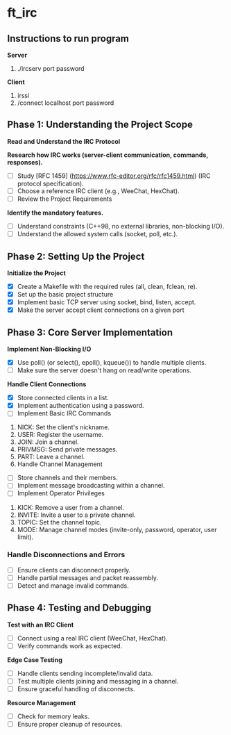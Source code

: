 # ft_irc

## Instructions to run program

**Server**
1. ./ircserv port password

**Client**
1. irssi
2. /connect localhost port password

## Phase 1: Understanding the Project Scope
**Read and Understand the IRC Protocol**

**Research how IRC works (server-client communication, commands, responses).**
- [ ] Study [RFC 1459] (https://www.rfc-editor.org/rfc/rfc1459.html) (IRC protocol specification).
- [ ] Choose a reference IRC client (e.g., WeeChat, HexChat).
- [ ] Review the Project Requirements

**Identify the mandatory features.**
- [ ] Understand constraints (C++98, no external libraries, non-blocking I/O).
- [ ] Understand the allowed system calls (socket, poll, etc.).

## Phase 2: Setting Up the Project
**Initialize the Project**

- [x] Create a Makefile with the required rules (all, clean, fclean, re).
- [x] Set up the basic project structure
- [x] Implement basic TCP server using socket, bind, listen, accept.
- [x] Make the server accept client connections on a given port

## Phase 3: Core Server Implementation
**Implement Non-Blocking I/O**

- [x] Use poll() (or select(), epoll(), kqueue()) to handle multiple clients.
- [ ] Make sure the server doesn't hang on read/write operations.

**Handle Client Connections**
- [x] Store connected clients in a list.
- [x] Implement authentication using a password.
- [ ] Implement Basic IRC Commands

1. NICK: Set the client's nickname.
2. USER: Register the username.
3. JOIN: Join a channel.
4. PRIVMSG: Send private messages.
5. PART: Leave a channel.
6. Handle Channel Management

- [ ] Store channels and their members.
- [ ] Implement message broadcasting within a channel.
- [ ] Implement Operator Privileges

1. KICK: Remove a user from a channel.
2. INVITE: Invite a user to a private channel.
3. TOPIC: Set the channel topic.
4. MODE: Manage channel modes (invite-only, password, operator, user limit).

### Handle Disconnections and Errors

- [ ] Ensure clients can disconnect properly.
- [ ] Handle partial messages and packet reassembly.
- [ ] Detect and manage invalid commands.

## Phase 4: Testing and Debugging
**Test with an IRC Client**

- [ ] Connect using a real IRC client (WeeChat, HexChat).
- [ ] Verify commands work as expected.

**Edge Case Testing**

- [ ] Handle clients sending incomplete/invalid data.
- [ ] Test multiple clients joining and messaging in a channel.
- [ ] Ensure graceful handling of disconnects.

**Resource Management**

- [ ] Check for memory leaks.
- [ ] Ensure proper cleanup of resources.
